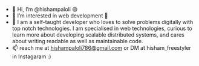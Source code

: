 - 👋 Hi, I’m @hishampaloli 😄
- 👀 I’m interested in web development 🥳
- 🌱 I am a self-taught developer who loves to solve problems digitally with top notch technologies. I am specialised in web technologies, curious to learn
      more about developing scalable distributed systems, and cares about writing readable as well as maintainable code.
- 📫 reach me at hishampaloli786@gmail.com or DM at hisham_freestyler in Instagaram :)

<!---
hishampaloli/hishampaloli is a ✨ special ✨ repository because its `README.md` (this file) appears on your GitHub profile.
You can click the Preview link to take a look at your changes.
--->
